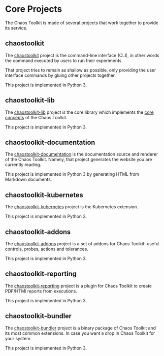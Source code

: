 # Core Projects

The Chaos Toolkit is made of several projects that work together to provide its
service.

## chaostoolkit

The [chaostoolkit][] project is the command-line interface (CLI), in other words
the command executed by users to run their experiments.

[chaostoolkit]: https://github.com/chaostoolkit/chaostoolkit

That project tries to remain as shallow as possible, only providing the user
interface commands by gluing other projects together.

This project is implemented in Python 3.

## chaostoolkit-lib

The [chaostoolkit-lib][chaoslib] project is the core library which implements
the [core concepts][concepts] of the Chaos Toolkit.

[chaoslib]: https://github.com/chaostoolkit/chaostoolkit-lib
[concepts]: ../concepts.md

This project is implemented in Python 3.

## chaostoolkit-documentation

The [chaostoolkit-documehtation][chaosdoc] is the documentation source and
renderer of the Chaos Toolkit. Namely, that project generates the website you
are currently reading.

[chaosdoc]: https://github.com/chaostoolkit/chaostoolkit-documentation

This project is implemented in Python 3 by generating HTML from Markdown
documents.

## chaostoolkit-kubernetes

The [chaostoolkit-kubernetes][chaosk8s] project is the Kubernetes extension.

[chaosk8s]: https://github.com/chaostoolkit/chaostoolkit-kubernetes

This project is implemented in Python 3.

## chaostoolkit-addons

The [chaostoolkit-addons][chaosaddons] project is a set of addons for Chaos
Toolkit: useful controls, probes, actions and tolerances.

[chaosaddons]: https://github.com/chaostoolkit/chaostoolkit-addons

This project is implemented in Python 3.

## chaostoolkit-reporting

The [chaostoolkit-reporting][chaosreporting] project is a plugin for Chaos
Toolkit to create PDF/HTMl reports from executions.

[chaosreporting]: https://github.com/chaostoolkit/chaostoolkit-reporting

This project is implemented in Python 3.

## chaostoolkit-bundler

The [chaostoolkit-bundler][chaosbundler] project is a binary package of
Chaos Toolkit and its most common extensions. In case you want a drop in
Chaos Toolkit for your system.

[chaosbundler]: https://github.com/chaostoolkit/chaostoolkit-bundler

This project is implemented in Python 3.
